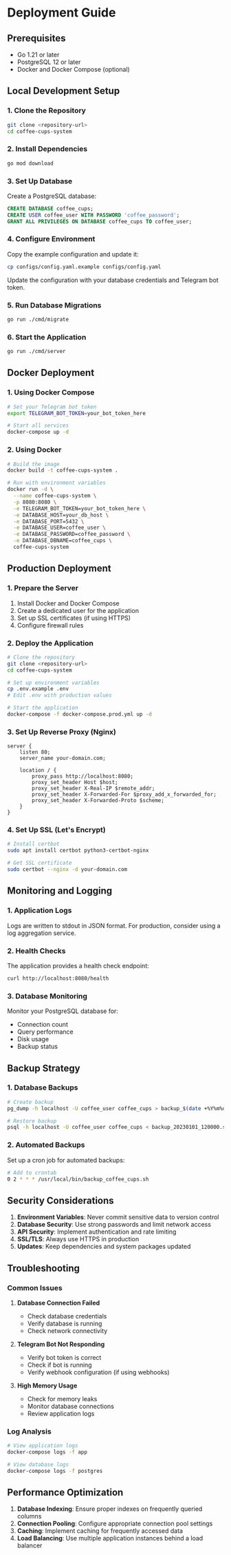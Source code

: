 # Deployment Guide

## Prerequisites

- Go 1.21 or later
- PostgreSQL 12 or later
- Docker and Docker Compose (optional)

## Local Development Setup

### 1. Clone the Repository

```bash
git clone <repository-url>
cd coffee-cups-system
```

### 2. Install Dependencies

```bash
go mod download
```

### 3. Set Up Database

Create a PostgreSQL database:

```sql
CREATE DATABASE coffee_cups;
CREATE USER coffee_user WITH PASSWORD 'coffee_password';
GRANT ALL PRIVILEGES ON DATABASE coffee_cups TO coffee_user;
```

### 4. Configure Environment

Copy the example configuration and update it:

```bash
cp configs/config.yaml.example configs/config.yaml
```

Update the configuration with your database credentials and Telegram bot token.

### 5. Run Database Migrations

```bash
go run ./cmd/migrate
```

### 6. Start the Application

```bash
go run ./cmd/server
```

## Docker Deployment

### 1. Using Docker Compose

```bash
# Set your Telegram bot token
export TELEGRAM_BOT_TOKEN=your_bot_token_here

# Start all services
docker-compose up -d
```

### 2. Using Docker

```bash
# Build the image
docker build -t coffee-cups-system .

# Run with environment variables
docker run -d \
  --name coffee-cups-system \
  -p 8080:8080 \
  -e TELEGRAM_BOT_TOKEN=your_bot_token_here \
  -e DATABASE_HOST=your_db_host \
  -e DATABASE_PORT=5432 \
  -e DATABASE_USER=coffee_user \
  -e DATABASE_PASSWORD=coffee_password \
  -e DATABASE_DBNAME=coffee_cups \
  coffee-cups-system
```

## Production Deployment

### 1. Prepare the Server

1. Install Docker and Docker Compose
2. Create a dedicated user for the application
3. Set up SSL certificates (if using HTTPS)
4. Configure firewall rules

### 2. Deploy the Application

```bash
# Clone the repository
git clone <repository-url>
cd coffee-cups-system

# Set up environment variables
cp .env.example .env
# Edit .env with production values

# Start the application
docker-compose -f docker-compose.prod.yml up -d
```

### 3. Set Up Reverse Proxy (Nginx)

```nginx
server {
    listen 80;
    server_name your-domain.com;

    location / {
        proxy_pass http://localhost:8080;
        proxy_set_header Host $host;
        proxy_set_header X-Real-IP $remote_addr;
        proxy_set_header X-Forwarded-For $proxy_add_x_forwarded_for;
        proxy_set_header X-Forwarded-Proto $scheme;
    }
}
```

### 4. Set Up SSL (Let's Encrypt)

```bash
# Install certbot
sudo apt install certbot python3-certbot-nginx

# Get SSL certificate
sudo certbot --nginx -d your-domain.com
```

## Monitoring and Logging

### 1. Application Logs

Logs are written to stdout in JSON format. For production, consider using a log aggregation service.

### 2. Health Checks

The application provides a health check endpoint:

```bash
curl http://localhost:8080/health
```

### 3. Database Monitoring

Monitor your PostgreSQL database for:
- Connection count
- Query performance
- Disk usage
- Backup status

## Backup Strategy

### 1. Database Backups

```bash
# Create backup
pg_dump -h localhost -U coffee_user coffee_cups > backup_$(date +%Y%m%d_%H%M%S).sql

# Restore backup
psql -h localhost -U coffee_user coffee_cups < backup_20230101_120000.sql
```

### 2. Automated Backups

Set up a cron job for automated backups:

```bash
# Add to crontab
0 2 * * * /usr/local/bin/backup_coffee_cups.sh
```

## Security Considerations

1. **Environment Variables**: Never commit sensitive data to version control
2. **Database Security**: Use strong passwords and limit network access
3. **API Security**: Implement authentication and rate limiting
4. **SSL/TLS**: Always use HTTPS in production
5. **Updates**: Keep dependencies and system packages updated

## Troubleshooting

### Common Issues

1. **Database Connection Failed**
   - Check database credentials
   - Verify database is running
   - Check network connectivity

2. **Telegram Bot Not Responding**
   - Verify bot token is correct
   - Check if bot is running
   - Verify webhook configuration (if using webhooks)

3. **High Memory Usage**
   - Check for memory leaks
   - Monitor database connections
   - Review application logs

### Log Analysis

```bash
# View application logs
docker-compose logs -f app

# View database logs
docker-compose logs -f postgres
```

## Performance Optimization

1. **Database Indexing**: Ensure proper indexes on frequently queried columns
2. **Connection Pooling**: Configure appropriate connection pool settings
3. **Caching**: Implement caching for frequently accessed data
4. **Load Balancing**: Use multiple application instances behind a load balancer
